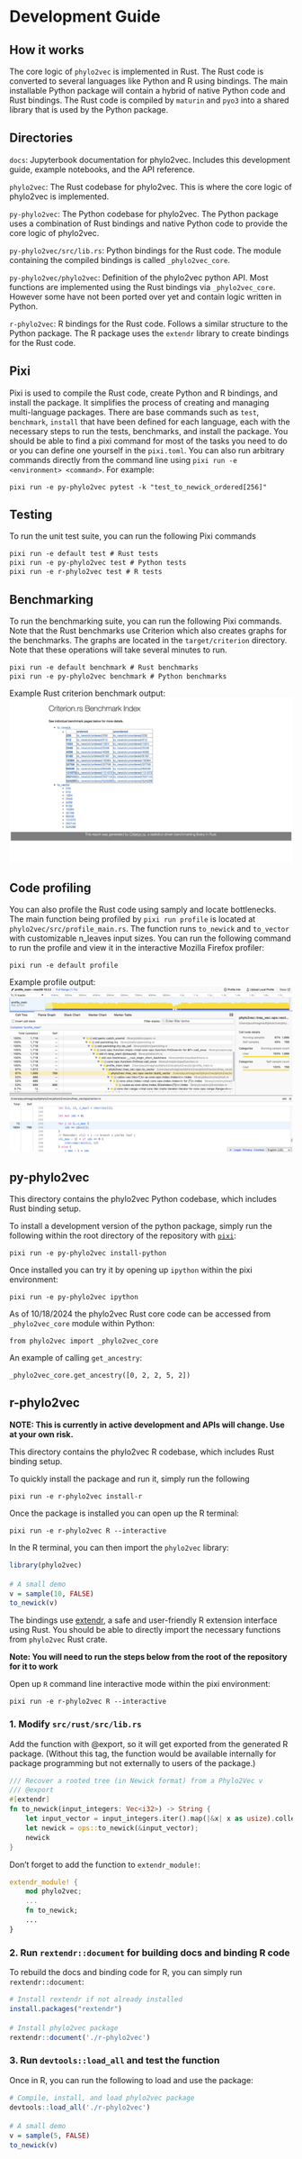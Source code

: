 # Development Guide

## How it works

The core logic of `phylo2vec` is implemented in Rust. The Rust code is converted
to several languages like Python and R using bindings. The main installable
Python package will contain a hybrid of native Python code and Rust bindings.
The Rust code is compiled by `maturin` and `pyo3` into a shared library that is
used by the Python package.

## Directories

`docs`: Jupyterbook documentation for phylo2vec. Includes this development
guide, example notebooks, and the API reference.

`phylo2vec`: The Rust codebase for phylo2vec. This is where the core logic of
phylo2vec is implemented.

`py-phylo2vec`: The Python codebase for phylo2vec. The Python package uses a
combination of Rust bindings and native Python code to provide the core logic of
phylo2vec.

`py-phylo2vec/src/lib.rs`: Python bindings for the Rust code. The module
containing the compiled bindings is called `_phylo2vec_core`.

`py-phylo2vec/phylo2vec`: Definition of the phylo2vec python API. Most functions
are implemented using the Rust bindings via `_phylo2vec_core`. However some have
not been ported over yet and contain logic written in Python.

`r-phylo2vec`: R bindings for the Rust code. Follows a similar structure to the
Python package. The R package uses the `extendr` library to create bindings for
the Rust code.

## Pixi

Pixi is used to compile the Rust code, create Python and R bindings, and install
the package. It simplifies the process of creating and managing multi-language
packages. There are base commands such as `test`, `benchmark`, `install` that
have been defined for each language, each with the necessary steps to run the
tests, benchmarks, and install the package. You should be able to find a pixi
command for most of the tasks you need to do or you can define one yourself in
the `pixi.toml`. You can also run arbitrary commands directly from the command
line using `pixi run -e <environment> <command>`. For example:

```console
pixi run -e py-phylo2vec pytest -k "test_to_newick_ordered[256]"
```

## Testing

To run the unit test suite, you can run the following Pixi commands

```console
pixi run -e default test # Rust tests
pixi run -e py-phylo2vec test # Python tests
pixi run -e r-phylo2vec test # R tests
```

## Benchmarking

To run the benchmarking suite, you can run the following Pixi commands. Note
that the Rust benchmarks use Criterion which also creates graphs for the
benchmarks. The graphs are located in the `target/criterion` directory. Note
that these operations will take several minutes to run.

```console
pixi run -e default benchmark # Rust benchmarks
pixi run -e py-phylo2vec benchmark # Python benchmarks
```

Example Rust criterion benchmark output:
![Criterion benchmarks report](img/criterion.png)

## Code profiling
You can also profile the Rust code using samply and locate bottlenecks. The main function being profiled by `pixi run profile` is located at `phylo2vec/src/profile_main.rs`. The function runs `to_newick` and `to_vector` with customizable n_leaves input sizes. You can run the following command to run the profile and view it in the interactive Mozilla Firefox profiler:

```console
pixi run -e default profile
```

Example profile output:
![Samply profile report](img/profile.png)

## py-phylo2vec

This directory contains the phylo2vec Python codebase, which includes Rust
binding setup.

To install a development version of the python package, simply run the following
within the root directory of the repository with
[`pixi`](https://pixi.sh/latest/):

```
pixi run -e py-phylo2vec install-python
```

Once installed you can try it by opening up `ipython` within the pixi
environment:

```
pixi run -e py-phylo2vec ipython
```

As of 10/18/2024 the phylo2vec Rust core code can be accessed from
`_phylo2vec_core` module within Python:

```
from phylo2vec import _phylo2vec_core
```

An example of calling `get_ancestry`:

```
_phylo2vec_core.get_ancestry([0, 2, 2, 5, 2])
```

## r-phylo2vec

**NOTE: This is currently in active development and APIs will change. Use at
your own risk.**

This directory contains the phylo2vec R codebase, which includes Rust binding
setup.

To quickly install the package and run it, simply run the following

```console
pixi run -e r-phylo2vec install-r
```

Once the package is installed you can open up the R terminal:

```console
pixi run -e r-phylo2vec R --interactive
```

In the R terminal, you can then import the `phylo2vec` library:

```R
library(phylo2vec)

# A small demo
v = sample(10, FALSE)
to_newick(v)
```

The bindings use [extendr](https://github.com/extendr/extendr), a safe and
user-friendly R extension interface using Rust. You should be able to directly
import the necessary functions from `phylo2vec` Rust crate.

**Note: You will need to run the steps below from the root of the repository for
it to work**

Open up `R` command line interactive mode within the pixi environment:

```console
pixi run -e r-phylo2vec R --interactive
```

### 1. Modify `src/rust/src/lib.rs`

Add the function with @export, so it will get exported from the generated R
package. (Without this tag, the function would be available internally for
package programming but not externally to users of the package.)

```Rust
/// Recover a rooted tree (in Newick format) from a Phylo2Vec v
/// @export
#[extendr]
fn to_newick(input_integers: Vec<i32>) -> String {
    let input_vector = input_integers.iter().map(|&x| x as usize).collect();
    let newick = ops::to_newick(&input_vector);
    newick
}
```

Don’t forget to add the function to `extendr_module!`:

```Rust
extendr_module! {
    mod phylo2vec;
    ...
    fn to_newick;
    ...
}
```

### 2. Run `rextendr::document` for building docs and binding R code

To rebuild the docs and binding code for R, you can simply run
`rextendr::document`:

```R
# Install rextendr if not already installed
install.packages("rextendr")

# Install phylo2vec package
rextendr::document('./r-phylo2vec')
```

### 3. Run `devtools::load_all` and test the function

Once in R, you can run the following to load and use the package:

```R
# Compile, install, and load phylo2vec package
devtools::load_all('./r-phylo2vec')

# A small demo
v = sample(5, FALSE)
to_newick(v)
```
